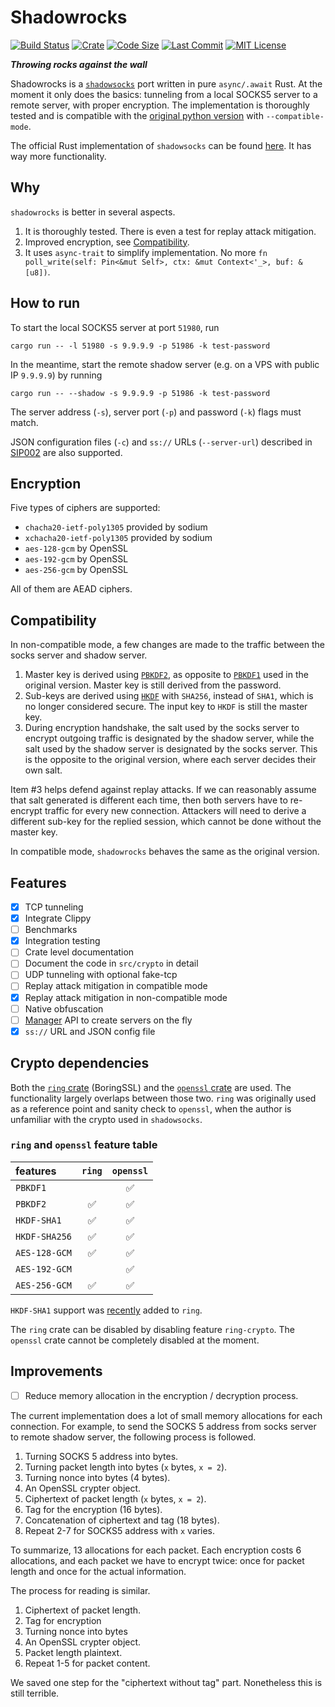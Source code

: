 Shadowrocks
===========
[![Build Status](https://img.shields.io/travis/ditsing/shadowrocks-async.svg?branch=master)](https://travis-ci.org/github/ditsing/shadowrocks-async)
[![Crate](https://img.shields.io/crates/v/shadowrocks)](https://crates.io/crates/shadowrocks)
[![Code Size](https://img.shields.io/github/languages/code-size/ditsing/shadowrocks-async)]()
[![Last Commit](https://img.shields.io/github/last-commit/ditsing/shadowrocks-async)](https://github.com/ditsing/shadowrocks-async/commits/master)
[![MIT License](https://img.shields.io/github/license/ditsing/shadowrocks-async)](https://github.com/ditsing/shadowrocks-async/blob/master/MIT-LICENSE)

***Throwing rocks against the wall***

Shadowrocks is a [`shadowsocks`](http://shadowsocks.org) port written in pure `async/.await` Rust.
At the moment it only does the basics: tunneling from a local SOCKS5 server to a remote server, with
proper encryption. The implementation is thoroughly tested and is compatible with the [original
python version][1] with `--compatible-mode`.

The official Rust implementation of `shadowsocks` can be found [here][2]. It has way more
functionality.

Why
---
`shadowrocks` is better in several aspects.
1. It is thoroughly tested. There is even a test for replay attack mitigation.
2. Improved encryption, see [Compatibility](#Compatibility).
3. It uses `async-trait` to simplify implementation. No more
`fn poll_write(self: Pin<&mut Self>, ctx: &mut Context<'_>, buf: &[u8])`.

How to run
----------
To start the local SOCKS5 server at port `51980`, run
```shell script
cargo run -- -l 51980 -s 9.9.9.9 -p 51986 -k test-password
```

In the meantime, start the remote shadow server (e.g. on a VPS with public IP
`9.9.9.9`) by running
```shell script
cargo run -- --shadow -s 9.9.9.9 -p 51986 -k test-password
```
The server address (`-s`), server port (`-p`) and password (`-k`) flags must match.

JSON configuration files (`-c`) and `ss://` URLs (`--server-url`) described in
[SIP002][3] are also supported.

Encryption
----------
Five types of ciphers are supported:

* `chacha20-ietf-poly1305` provided by sodium
* `xchacha20-ietf-poly1305` provided by sodium
* `aes-128-gcm` by OpenSSL
* `aes-192-gcm` by OpenSSL
* `aes-256-gcm` by OpenSSL

All of them are AEAD ciphers.

Compatibility
-------------
In non-compatible mode, a few changes are made to the traffic between the socks
server and shadow server.

1. Master key is derived using [`PBKDF2`][4], as opposite to [`PBKDF1`][5] used in
the original version. Master key is still derived from the password.
2. Sub-keys are derived using [`HKDF`][6] with `SHA256`, instead of `SHA1`, which is
no longer considered secure. The input key to `HKDF` is still the master key.
3. During encryption handshake, the salt used by the socks server to encrypt
outgoing traffic is designated by the shadow server, while the salt used by the
shadow server is designated by the socks server. This is the opposite to the
original version, where each server decides their own salt.

Item #3 helps defend against replay attacks. If we can reasonably assume that
salt generated is different each time, then both servers have to re-encrypt
traffic for every new connection. Attackers will need to derive a different
sub-key for the replied session, which cannot be done without the master key.

In compatible mode, `shadowrocks` behaves the same as the original version.

Features
---------------
- [x] TCP tunneling
- [x] Integrate Clippy
- [ ] Benchmarks
- [x] Integration testing
- [ ] Crate level documentation
- [ ] Document the code in `src/crypto` in detail
- [ ] UDP tunneling with optional fake-tcp
- [ ] Replay attack mitigation in compatible mode
- [x] Replay attack mitigation in non-compatible mode
- [ ] Native obfuscation
- [ ] [Manager][10] API to create servers on the fly
- [x] `ss://` URL and JSON config file

Crypto dependencies
-------------------
Both the [`ring` crate][7] (BoringSSL) and the [`openssl` crate][8] are used.
The functionality largely overlaps between those two. `ring` was originally
used as a reference point and sanity check to `openssl`, when the author is
unfamiliar with the crypto used in `shadowsocks`.

### `ring` and `openssl` feature table
| features    | `ring` | `openssl` |
|:------------|:------:|:---------:|
|  `PBKDF1`   |        |     ✅   |
|  `PBKDF2`   |   ✅   |     ✅   |
|`HKDF-SHA1`  |   ✅   |     ✅   |
|`HKDF-SHA256`|   ✅   |     ✅   |
|`AES-128-GCM`|   ✅   |     ✅   |
|`AES-192-GCM`|        |     ✅   |
|`AES-256-GCM`|   ✅   |     ✅   |

`HKDF-SHA1` support was [recently][9] added to `ring`.

The `ring` crate can be disabled by disabling feature `ring-crypto`. The
`openssl` crate cannot be completely disabled at the moment.

Improvements
------------
- [ ] Reduce memory allocation in the encryption / decryption process.

The current implementation does a lot of small memory allocations for each
connection. For example, to send the SOCKS 5 address from socks server to
remote shadow server, the following process is followed.

1. Turning SOCKS 5 address into bytes.
2. Turning packet length into bytes (`x` bytes, `x = 2`).
3. Turning nonce into bytes (4 bytes).
4. An OpenSSL crypter object.
5. Ciphertext of packet length (`x` bytes, `x = 2`).
6. Tag for the encryption (16 bytes).
7. Concatenation of ciphertext and tag (18 bytes).
8. Repeat 2-7 for SOCKS5 address with `x` varies.

To summarize, 13 allocations for each packet. Each encryption costs 6
allocations, and each packet we have to encrypt twice: once for packet length
and once for the actual information.

The process for reading is similar.
1. Ciphertext of packet length.
2. Tag for encryption
3. Turning nonce into bytes
4. An OpenSSL crypter object.
5. Packet length plaintext.
6. Repeat 1-5 for packet content.

We saved one step for the "ciphertext without tag" part. Nonetheless this is
still terrible.

[1]: https://github.com/shadowsocks/shadowsocks "shadowsocks"
[2]: https://github.com/shadowsocks/shadowsocks-rust "shadowsocks-rust"
[3]: https://shadowsocks.org/en/spec/SIP002-URI-Scheme.html "SIP002"
[4]: https://tools.ietf.org/html/rfc2898#section-5.2 "RFC 2898"
[5]: https://tools.ietf.org/html/rfc2898#section-5.1 "RFC 2898"
[6]: https://tools.ietf.org/html/rfc5869 "RFC 5869"
[7]: https://briansmith.org/rustdoc/ring/index.html "ring"
[8]: https://github.com/sfackler/rust-openssl "openssl"
[9]: https://github.com/briansmith/ring/commit/f81232fe69f21ba0c490507e579e15be2333f0d7
[10]: https://github.com/shadowsocks/shadowsocks/wiki/Manage-Multiple-Users "Shadowsocks Wiki"
